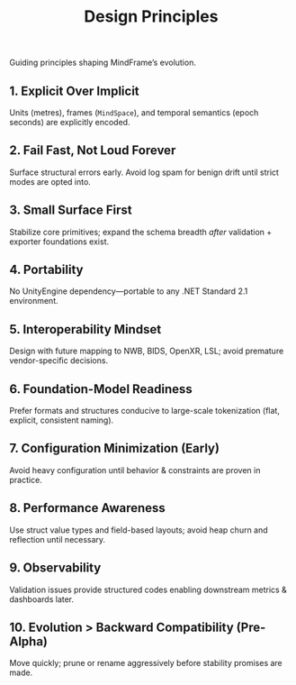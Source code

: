 ﻿---
id: design-principles
title: Design Principles
sidebar_label: Principles
sidebar_position: 70
---

Guiding principles shaping MindFrame’s evolution.

## 1. Explicit Over Implicit
Units (metres), frames (`MindSpace`), and temporal semantics (epoch seconds) are explicitly encoded.

## 2. Fail Fast, Not Loud Forever
Surface structural errors early. Avoid log spam for benign drift until strict modes are opted into.

## 3. Small Surface First
Stabilize core primitives; expand the schema breadth *after* validation + exporter foundations exist.

## 4. Portability
No UnityEngine dependency—portable to any .NET Standard 2.1 environment.

## 5. Interoperability Mindset
Design with future mapping to NWB, BIDS, OpenXR, LSL; avoid premature vendor-specific decisions.

## 6. Foundation-Model Readiness
Prefer formats and structures conducive to large-scale tokenization (flat, explicit, consistent naming).

## 7. Configuration Minimization (Early)
Avoid heavy configuration until behavior & constraints are proven in practice.

## 8. Performance Awareness
Use struct value types and field-based layouts; avoid heap churn and reflection until necessary.

## 9. Observability
Validation issues provide structured codes enabling downstream metrics & dashboards later.

## 10. Evolution > Backward Compatibility (Pre-Alpha)
Move quickly; prune or rename aggressively before stability promises are made.
